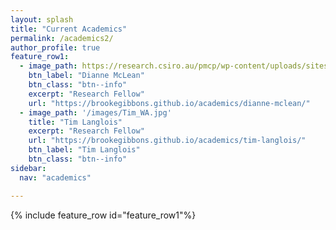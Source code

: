 ```yaml
---
layout: splash
title: "Current Academics"
permalink: /academics2/
author_profile: true
feature_row1:
  - image_path: https://research.csiro.au/pmcp/wp-content/uploads/sites/65/2016/02/Di-McLean-e1472785960793-240x300.jpg
    btn_label: "Dianne McLean"
    btn_class: "btn--info"
    excerpt: "Research Fellow"
    url: "https://brookegibbons.github.io/academics/dianne-mclean/"
  - image_path: '/images/Tim_WA.jpg'
    title: "Tim Langlois"
    excerpt: "Research Fellow"
    url: "https://brookegibbons.github.io/academics/tim-langlois/"
    btn_label: "Tim Langlois"
    btn_class: "btn--info"
sidebar:
  nav: "academics"

---
```


{% include feature_row id="feature_row1"%}

